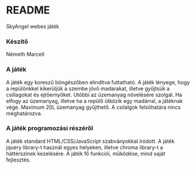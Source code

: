 # README #

SkyAngel webes játék

### Készítő ###

Németh Marcell

### A játék ###

A játék egy koreszű böngészőben elindítva futtatható.
A játék lényege, hogy a repülönkkel kikerüljük a szembe jövő madarakat, illetve gyűjtsük a csillagokat és ejtőernyőket. Utóbbi az üzemanyag növelésére szolgál. Ha elfogy az üzemanyag, illetve ha a repülő ütközik egy madárral, a játéknak vége. Maximum 20L üzemanyag gyűjthető. A csilalgok felsőhatára nincs meghatározva.

### A játék programozási részéről ###

A játék standard HTML/CSS/JavaScript szabványokkal íródott.
A játék jquery library-t használ egyes helyeken, illetve chroma library-t a háttérszínek kezelésére.
A játék fő funkciói, működése, mind saját fejlesztés.
